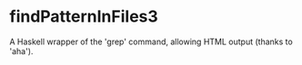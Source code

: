 # findPatternInFiles3

A Haskell wrapper of the 'grep' command, allowing HTML output (thanks to 'aha').
